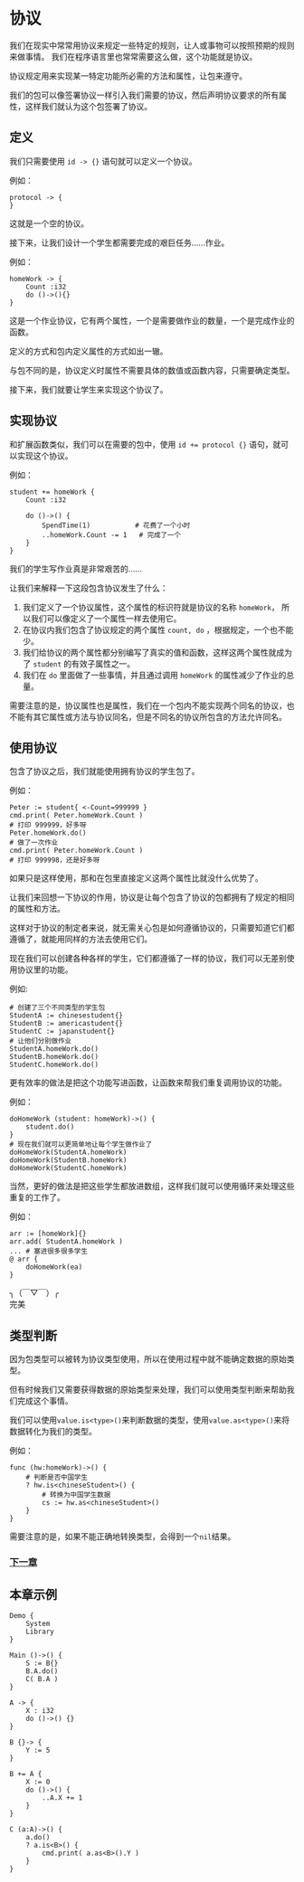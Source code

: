 # 协议
我们在现实中常常用协议来规定一些特定的规则，让人或事物可以按照预期的规则来做事情。
我们在程序语言里也常常需要这么做，这个功能就是协议。

协议规定用来实现某一特定功能所必需的方法和属性，让包来遵守。

我们的包可以像签署协议一样引入我们需要的协议，然后声明协议要求的所有属性，这样我们就认为这个包签署了协议。
## 定义
我们只需要使用 `id -> {}` 语句就可以定义一个协议。

例如：
```
protocol -> {
}
```
这就是一个空的协议。

接下来，让我们设计一个学生都需要完成的艰巨任务……作业。

例如：
```
homeWork -> {
    Count :i32
    do ()->(){}
}
```
这是一个作业协议，它有两个属性，一个是需要做作业的数量，一个是完成作业的函数。

定义的方式和包内定义属性的方式如出一辙。

与包不同的是，协议定义时属性不需要具体的数值或函数内容，只需要确定类型。

接下来，我们就要让学生来实现这个协议了。
## 实现协议
和扩展函数类似，我们可以在需要的包中，使用 `id += protocol {}` 语句，就可以实现这个协议。

例如：
```
student += homeWork {
    Count :i32

    do ()->() {
        SpendTime(1)           # 花费了一个小时
        ..homeWork.Count -= 1   # 完成了一个
    }
}
```
我们的学生写作业真是非常艰苦的……

让我们来解释一下这段包含协议发生了什么：
1. 我们定义了一个协议属性，这个属性的标识符就是协议的名称 `homeWork`， 所以我们可以像定义了一个属性一样去使用它。
1. 在协议内我们包含了协议规定的两个属性 `count, do` ，根据规定，一个也不能少。
1. 我们给协议的两个属性都分别编写了真实的值和函数，这样这两个属性就成为了 `student` 的有效子属性之一。
1. 我们在 `do` 里面做了一些事情，并且通过调用 `homeWork` 的属性减少了作业的总量。

需要注意的是，协议属性也是属性，我们在一个包内不能实现两个同名的协议，也不能有其它属性或方法与协议同名，但是不同名的协议所包含的方法允许同名。

## 使用协议
包含了协议之后，我们就能使用拥有协议的学生包了。

例如：
```
Peter := student{ <-Count=999999 }
cmd.print( Peter.homeWork.Count )
# 打印 999999，好多呀
Peter.homeWork.do()
# 做了一次作业
cmd.print( Peter.homeWork.Count )
# 打印 999998，还是好多呀
```
如果只是这样使用，那和在包里直接定义这两个属性比就没什么优势了。

让我们来回想一下协议的作用，协议是让每个包含了协议的包都拥有了规定的相同的属性和方法。

这样对于协议的制定者来说，就无需关心包是如何遵循协议的，只需要知道它们都遵循了，就能用同样的方法去使用它们。

现在我们可以创建各种各样的学生，它们都遵循了一样的协议，我们可以无差别使用协议里的功能。

例如:
```
# 创建了三个不同类型的学生包
StudentA := chinesestudent{}
StudentB := americastudent{}
StudentC := japanstudent{}
# 让他们分别做作业
StudentA.homeWork.do()
StudentB.homeWork.do()
StudentC.homeWork.do()
```
更有效率的做法是把这个功能写进函数，让函数来帮我们重复调用协议的功能。

例如：
```
doHomeWork (student: homeWork)->() {
    student.do()
}
# 现在我们就可以更简单地让每个学生做作业了
doHomeWork(StudentA.homeWork)
doHomeWork(StudentB.homeWork)
doHomeWork(StudentC.homeWork)
```
当然，更好的做法是把这些学生都放进数组，这样我们就可以使用循环来处理这些重复的工作了。

例如：
```
arr := [homeWork]{}
arr.add( StudentA.homeWork )
... # 塞进很多很多学生
@ arr {
    doHomeWork(ea)
}
```
╮（￣▽￣）╭  
完美

## 类型判断
因为包类型可以被转为协议类型使用，所以在使用过程中就不能确定数据的原始类型。

但有时候我们又需要获得数据的原始类型来处理，我们可以使用类型判断来帮助我们完成这个事情。

我们可以使用`value.is<type>()`来判断数据的类型，使用`value.as<type>()`来将数据转化为我们的类型。

例如：
```
func (hw:homeWork)->() {
    # 判断是否中国学生
    ? hw.is<chineseStudent>() {
        # 转换为中国学生数据
        cs := hw.as<chineseStudent>()
    }
}
```
需要注意的是，如果不能正确地转换类型，会得到一个`nil`结果。

### [下一章](enumeration-type.md)

## 本章示例
```
Demo {
    System
    Library
}

Main ()->() {
    S := B{}
    B.A.do()
    C( B.A )
}

A -> {
    X : i32
    do ()->() {}
}

B {}-> {
    Y := 5
}

B += A {
    X := 0
    do ()->() {
        ..A.X += 1
    }
}

C (a:A)->() {
    a.do()
    ? a.is<B>() {
        cmd.print( a.as<B>().Y )
    }
}
```
